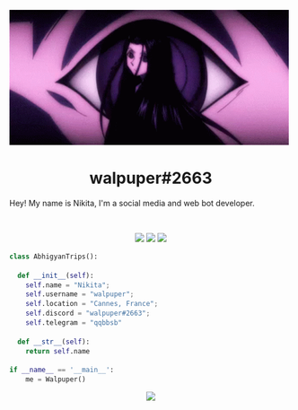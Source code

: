 ![Header](https://github.com/loppy33/loppy33/blob/main/assets/623A5B31-3B3D-4CD7-B814-73D09C8F0CEE.gif)

<h1 align="center">
  <b>walpuper#2663</b>
</h1>

Hey! My name is Nikita, I'm a social media and web bot developer.

<br>

<p>
<div align="center">
  <img src="https://img.shields.io/badge/-HTML-c58545?style=for-the-badge&logo=html5&logoColor=c58545&labelColor=282828">
  <img src="https://img.shields.io/badge/-CSS-d1a01f?style=for-the-badge&logo=css3&logoColor=d1a01f&labelColor=282828">
  <img src="https://img.shields.io/badge/-Python-98b982?style=for-the-badge&logo=python&logoColor=98b982&labelColor=282828">
</div>
</p>

```python
class AbhigyanTrips():
    
  def __init__(self):
    self.name = "Nikita";
    self.username = "walpuper";
    self.location = "Cannes, France";
    self.discord = "walpuper#2663";
    self.telegram = "qqbbsb"

  def __str__(self):
    return self.name

if __name__ == '__main__':
    me = Walpuper()
```

<div align="center">
  <a href="https://open.spotify.com/user/7o4wtswiio3fy4rwso4pogfu2">
    <img src="https://readme-spotify-tingz.vercel.app/api/now-playing">
  </a>
</div>




